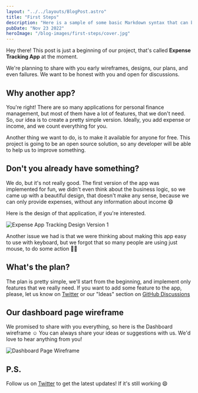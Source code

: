```yaml
---
layout: "../../layouts/BlogPost.astro"
title: "First Steps"
description: "Here is a sample of some basic Markdown syntax that can be used when writing Markdown content in Astro."
pubDate: "Nov 23 2022"
heroImage: "/blog-images/first-steps/cover.jpg"
---
```


Hey there! This post is just a beginning of our project, that's called **Expense Tracking App** at the moment.

We're planning to share with you early wireframes, designs, our plans, and even failures. We want to be honest with you and open for discussions. 

## Why another app?

You're right! There are so many applications for personal finance management, but most of them have a lot of features, that we don't need. So, our idea is to create a pretty simple version. Ideally, you add expense or income, and we count everything for you.

Another thing we want to do, is to make it available for anyone for free. This project is going to be an open source solution, so any developer will be able to help us to improve something.

## Don't you already have something?

We do, but it's not really good. The first version of the app was implemented for fun, we didn't even think about the business logic, so we came up with a beautiful design, that doesn't make any sense, because we can only provide expenses, without any information about income 😄 

Here is the design of that application, if you're interested.

![Expense App Tracking Design Version 1](/home-images/app-preview-v1.jpg "Design for version 1")

Another issue we had is that we were thinking about making this app easy to use with keyboard, but we forgot that so many people are using just mouse, to do some action 🤷‍♂️

## What's the plan?

The plan is pretty simple, we'll start from the beginning, and implement only features that we really need. If you want to add some feature to the app, please, let us know on [Twitter](https://twitter.com/ExpenseApp) or our "Ideas" section on [GitHub Discussions](https://github.com/expenseapp-io/rfcs/discussions/categories/ideas)

## Our dashboard page wireframe

We promised to share with you everything, so here is the Dashboard wireframe ☺️ You can always share your ideas or suggestions with us. We'd love to hear anything from you! 

![Dashboard Page Wireframe](/blog-images/first-steps/wireframe.jpg "Dashboard Page Wireframe")

## P.S.

Follow us on [Twitter](https://twitter.com/ExpenseApp) to get the latest updates! If it's still working 😄
